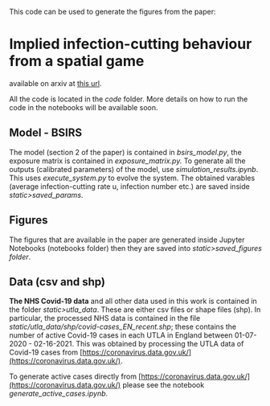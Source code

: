 This code can be used to generate the figures from the paper: 
# Implied infection-cutting behaviour from a spatial game
available on arxiv at [this url](http://arxiv.org/abs/2107.10576). 

All the code is located in the *code* folder. More details on how to run the code in the notebooks will be available soon. 

## Model - BSIRS
The model (section 2 of the paper) is contained in *bsirs_model.py*, the exposure matrix is contained in *exposure_matrix.py.* 
To generate all the outputs (calibrated parameters) of the model, use *simulation_results.ipynb*. This uses *execute_system.py* to evolve the system.
The obtained varables (average infection-cutting rate u, infection number etc.) are saved inside *static>saved_params*.

## Figures
The figures that are available in the paper are generated inside Jupyter Notebooks (notebooks folder) then they are saved into *static>saved_figures folder*.

## Data (csv and shp)
**The NHS Covid-19 data** and all other data used in this work is contained in the folder *static>utla_data*. These are either csv files or shape files (shp). In particular, the processed NHS data is contained in the file *static/utla_data/shp/covid-cases_EN_recent.shp*; these contains the number of active Covid-19 cases in each UTLA in England between 01-07-2020 - 02-16-2021. This was obtained by processing the UTLA data of Covid-19 cases from [https://coronavirus.data.gov.uk/](https://coronavirus.data.gov.uk/).

To generate active cases directly from [https://coronavirus.data.gov.uk/](https://coronavirus.data.gov.uk/)  please see the notebook *generate_active_cases.ipynb*.
